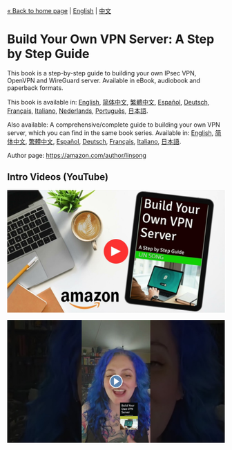 [&laquo; Back to home page](../README.md) | [English](vpn-book.md) | [中文](vpn-book-zh.md)

# Build Your Own VPN Server: A Step by Step Guide

This book is a step-by-step guide to building your own IPsec VPN, OpenVPN and WireGuard server. Available in eBook, audiobook and paperback formats.

This book is available in: [English](https://books2read.com/vpnguide?store=amazon), [简体中文](https://books2read.com/vpnguidezh), [繁體中文](https://books2read.com/vpnguidezht), [Español](https://books2read.com/vpnguidees?store=amazon), [Deutsch](https://books2read.com/vpnguidede?store=amazon), [Français](https://books2read.com/vpnguidefr?store=amazon), [Italiano](https://books2read.com/vpnguideit?store=amazon), [Nederlands](https://books2read.com/vpnguidenl?store=amazon), [Português](https://books2read.com/vpnguidept?store=amazon), [日本語](https://books2read.com/vpnguideja?store=amazon).

Also available: A comprehensive/complete guide to building your own VPN server, which you can find in the same book series. Available in: [English](https://books2read.com/vpn), [简体中文](https://books2read.com/vpnzh), [繁體中文](https://books2read.com/vpnzht), [Español](https://books2read.com/vpnes), [Deutsch](https://books2read.com/vpnde), [Français](https://books2read.com/vpnfr), [Italiano](https://books2read.com/vpnit), [日本語](https://books2read.com/vpnja?store=amazon).

Author page: https://amazon.com/author/linsong

## Intro Videos (YouTube)

[![Intro video 1 on YouTube](images/video-thumbnail-1.jpg)](https://www.youtube.com/watch?v=e5mbQCk-XPc)

[![Intro video 2 on YouTube](images/video-thumbnail-2.jpg)](https://www.youtube.com/watch?v=e8S_MQ_bdcA)
